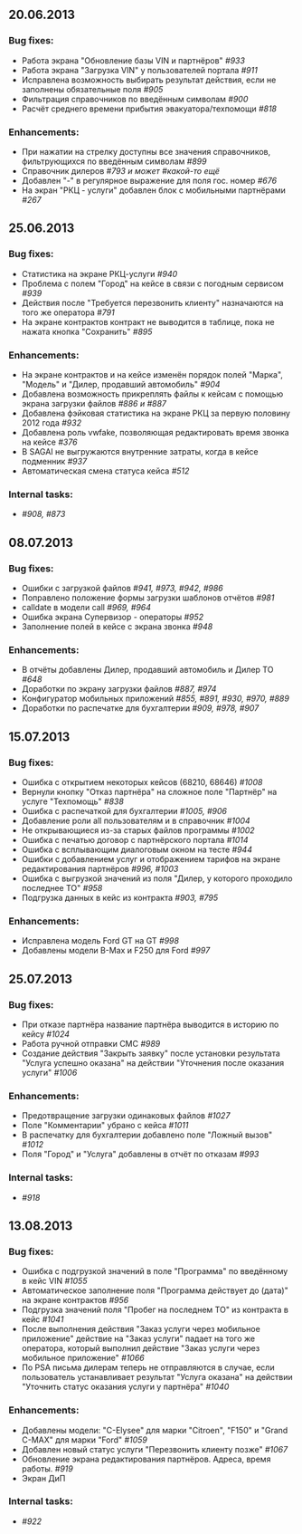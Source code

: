 ## 20.06.2013
### Bug fixes:
* Работа экрана "Обновление базы VIN и партнёров" _#933_
* Работа экрана "Загрузка VIN" у пользователей портала _#911_
* Исправлена возможность выбирать результат действия, если не заполнены обязательные поля _#905_
* Фильтрация справочников по введённым символам _#900_
* Расчёт среднего времени прибытия эвакуатора/техпомощи _#818_

### Enhancements:
* При нажатии на стрелку доступны все значения справочников, фильтрующихся по введённым символам _#899_
* Справочник дилеров _#793 и может #какой-то ещё_
* Добавлен "-" в регулярное выражение для поля гос. номер _#676_
* На экран "РКЦ - услуги" добавлен блок с мобильными партнёрами _#267_

## 25.06.2013
### Bug fixes:
* Статистика на экране РКЦ-услуги _#940_
* Проблема с полем "Город" на кейсе в связи с погодным сервисом _#939_
* Действия после "Требуется перезвонить клиенту" назначаются на того же оператора _#791_
* На экране контрактов контракт не выводится в таблице, пока не нажата кнопка "Сохранить" _#895_
 
### Enhancements:
* На экране контрактов и на кейсе изменён порядок полей "Марка", "Модель" и "Дилер, продавший автомобиль" _#904_
* Добавлена возможность прикреплять файлы к кейсам с помощью экрана загрузки файлов _#886 и #887_
* Добавлена фэйковая статистика на экране РКЦ за первую половину 2012 года _#932_
* Добавлена роль vwfake, позволяющая редактировать время звонка на кейсе _#376_
* В SAGAI не выгружаются внутренние затраты, когда в кейсе подменник _#937_
* Автоматическая смена статуса кейса _#512_

### Internal tasks:
* _#908, #873_

## 08.07.2013
### Bug fixes:
* Ошибки с загрузкой файлов _#941, #973, #942, #986_
* Поправлено положение формы загрузки шаблонов отчётов _#981_
* calldate в модели call _#969, #964_
* Ошибка экрана Супервизор - операторы _#952_
* Заполнение полей в кейсе с экрана звонка _#948_

### Enhancements:
* В отчёты добавлены Дилер, продавший автомобиль и Дилер ТО _#648_
* Доработки по экрану загрузки файлов _#887, #974_
* Конфигуратор мобильных приложений _#855, #891, #930, #970, #889_
* Доработки по распечатке для бухгалтерии _#909, #978, #907_

## 15.07.2013
### Bug fixes:
* Ошибка с открытием некоторых кейсов (68210, 68646) _#1008_
* Вернули кнопку "Отказ партнёра" на сложное поле "Партнёр" на услуге "Техпомощь" _#838_
* Ошибка с распечаткой для бухгалтерии _#1005, #906_
* Добавление роли all пользователям и в справочник _#1004_
* Не открывающиеся из-за старых файлов программы _#1002_
* Ошибка с печатью договор с партнёрского портала _#1014_
* Ошибка с всплывающим диалоговым окном на тесте _#944_
* Ошибки с добавлением услуг и отображением тарифов на экране редактирования партнёров _#996, #1003_
* Ошибка с выгрузкой значений из поля "Дилер, у которого проходило последнее ТО" _#958_
* Подгрузка данных в кейс из контракта _#903, #795_

### Enhancements:
* Исправлена модель Ford GT на GT _#998_
* Добавлены модели B-Max и F250 для Ford _#997_

## 25.07.2013
### Bug fixes:
* При отказе партнёра название партнёра выводится в историю по кейсу _#1024_
* Работа ручной отправки СМС _#989_
* Создание действия "Закрыть заявку" после установки результата "Услуга успешно оказана" на действии "Уточнения после оказания услуги" _#1006_
 
### Enhancements:
* Предотвращение загрузки одинаковых файлов _#1027_
* Поле "Комментарии" убрано с кейса _#1011_
* В распечатку для бухгалтерии добавлено поле "Ложный вызов" _#1012_
* Поля "Город" и "Услуга" добавлены в отчёт по отказам _#993_

### Internal tasks:
* _#918_

## 13.08.2013
### Bug fixes:
* Ошибка с подгрузкой значений в поле "Программа" по введённому в кейс VIN _#1055_
* Автоматическое заполнение поля "Программа действует до (дата)" на экране контрактов _#956_
* Подгрузка значений поля "Пробег на последнем ТО" из контракта в кейс _#1041_
* После выполнения действия "Заказ услуги через мобильное приложение" действие на "Заказ услуги" падает на того же оператора, который выполнил действие "Заказ услуги через мобильное приложение" _#1066_
* По PSA письма дилерам теперь не отправляются в случае, если пользователь устанавливает результат "Услуга оказана" на действии "Уточнить статус оказания услуги у партнёра" _#1040_

### Enhancements:
* Добавлены модели: "C-Elysee" для марки "Citroen", "F150" и "Grand C-MAX"  для марки "Ford" _#1059_
* Добавлен новый статус услуги "Перезвонить клиенту позже" _#1067_
* Обновление экрана редактирования партнёров. Адреса, время работы. _#919_
* Экран ДиП

### Internal tasks:
* _#922_